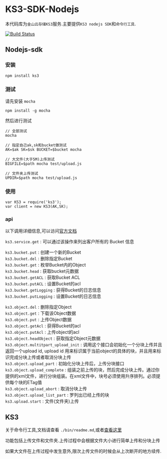 # KS3-SDK-Nodejs

本代码库为`金山云存储KS3`服务.主要提供`KS3 nodejs SDK`和`命令行工具`.

[![Build Status](https://api.travis-ci.org/StoneRen/ks3-node-sdk.svg)](https://travis-ci.org/StoneRen/ks3-node-sdk)

## Nodejs-sdk

### 安装

```
npm install ks3
```

### 测试

请先安装 `mocha`

```
npm install -g mocha
```

然后进行测试

```
// 全部测试
mocha

// 指定自己ak,sk和bucket做测试
AK=$ak SK=$sk BUCKET=$bucket mocha

// 大文件(大于5M)上传测试
BIGFILE=$path mocha test/upload.js

// 文件夹上传测试
UPDIR=$path mocha test/upload.js
```

### 使用


```
var KS3 = require('ks3');
var client = new KS3(AK,SK);
```

### api

以下调用详细信息,可以访问[官方文档](http://ks3.ksyun.com/doc/api/index.html)

`ks3.service.get` : 可以通过该操作来列出客户所有的 Bucket 信息   

`ks3.bucket.put` : 创建一个新的Bucket   
`ks3.bucket.del` : 删除指定Bucket     
`ks3.bucket.get` : 枚举Bucket内的Object   
`ks3.bucket.head` : 获取bucket元数据     
`ks3.bucket.getACL` : 获取Bucket ACL   
`ks3.bucket.putACL` : 设置Bucket的acl  
`ks3.bucket.getLogging` : 获得Bucket的日志信息   
`ks3.bucket.putLogging` : 设置Bucket的日志信息   

`ks3.object.del` : 删除指定Object  
`ks3.object.get` : 下载该Object数据    
`ks3.object.put` : 上传Object数据  
`ks3.object.getAcl` : 获得Bucket的acl  
`ks3.object.putAcl` : 上传object的acl  
`ks3.object.headObject` : 获取指定Object元数据  
`ks3.object.multitpart_upload_init` : 调用这个接口会初始化一个分块上传并且返回一个upload id, upload id 用来标识属于当前object的具体的块，并且用来标识完成分块上传或者取消分块上传  
`ks3.object.upload_part` : 初始化分块上传后，上传分块接口  
`ks3.object.upload_complete` : 组装之前上传的块，然后完成分块上传。通过你提供的xml文件，进行分块组装。在xml文件中，块号必须使用升序排列。必须提供每个块的ETag值  
`ks3.object.upload_abort` : 取消分块上传  
`ks3.object.upload_list_part` : 罗列出已经上传的块  
`ks3.upload.start` : 文件(文件夹)上传
 




## KS3 
  
关于命令行工具,文档请查看 `./bin/readme.md`,或者[查看这里](https://github.com/StoneRen/ks3-node-sdk/tree/master/bin#user-content-ks3-命令行文档)

功能包括上传文件和文件夹.上传过程中会根据文件大小进行简单上传和分块上传

如果大文件在上传过程中发生意外,限次上传文件的时候会从上次断开的地方续传.